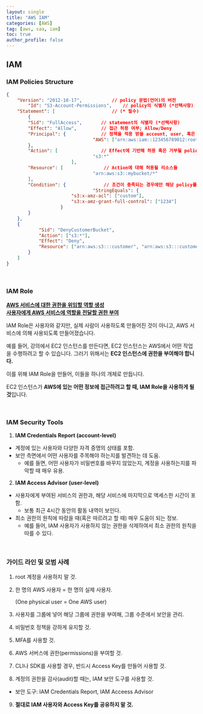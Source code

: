 ```yaml
---
layout: single
title: "AWS IAM"
categories: [AWS]
tag: [aws, saa, iam]
toc: true
author_profile: false
---
```


## IAM

### IAM Policies Structure

```json
{
    "Version": "2012-10-17",           // policy 문법(언어)의 버전
		"Id": "S3-Account-Permissions",    // policy의 식별자 (*선택사항)
    "Statement": [                     // (* 필수)
        {                              
        "Sid": "FullAccess",       // statement의 식별자 (*선택사항)
        "Effect": "Allow",         // 접근 허용 여부; Allow/Deny
        "Principal": {             // 정책을 적용 받을 account, user, 혹은 role의 정보
								"AWS": ["arn:aws:iam::123456789012:root"] 
        },
        "Action": [                // Effect에 기반해 허용 혹은 거부될 policy들
								"s3:*"
						],        
        "Resource": [               // Action에 대해 허용될 리소스들
								"arn:aws:s3::mybucket/*"
        ],
        "Condition": {              // 조건이 충족되는 경우에만 해당 policy를 적용
								"StringEquals": { 
		                "s3:x-amz-acl": ["custom"],
		                "s3:x-amz-grant-full-control": ["1234"]
		            }
        }
    },
    {
            "Sid": "DenyCustomerBucket",
            "Action": ["s3:*"],
            "Effect": "Deny",
            "Resource": ["arn:aws:s3:::customer", "arn:aws:s3:::customer/*" ]
        }
    ]
}
```

<br>

### IAM Role

**[AWS 서비스에 대한 권한을 위임할 역할 생성](https://docs.aws.amazon.com/ko_kr/IAM/latest/UserGuide/id_roles_create_for-service.html)**<br>
**[사용자에게 AWS 서비스에 역할을 전달할 권한 부여](https://docs.aws.amazon.com/ko_kr/IAM/latest/UserGuide/id_roles_use_passrole.html)**

IAM Role은 사용자와 같지만, 실제 사람이 사용하도록 만들어진 것이 아니고, AWS 서비스에 의해 사용되도록 만들어졌습니다.

예를 들어, 강의에서 EC2 인스턴스를 만든다면, EC2 인스턴스는 AWS에서 어떤 작업을 수행하려고 할 수 있습니다. 그러기 위해서는 **EC2 인스턴스에 권한을 부여해야 합니다.**

이를 위해 IAM Role을 만들어, 이들을 하나의 개체로 만듭니다.

EC2 인스턴스가 **AWS에 있는 어떤 정보에 접근하려고 할 때, IAM Role을 사용하게 될 것**입니다.

<br>

### IAM Security Tools

1. **IAM Credentials Report (account-level)**
  - 계정에 있는 사용자와 다양한 자격 증명의 상태를 포함.
  - 보안 측면에서 어떤 사용자를 주목해야 하는지를 발견하는 데 도움.
    - 예를 들면, 어떤 사용자가 비밀번호를 바꾸지 않았는지, 계정을 사용하는지를 파악할 때 매우 유용.
2. **IAM Access Advisor (user-level)**
  - 사용자에게 부여된 서비스의 권한과, 해당 서비스에 마지막으로 액세스한 시간이 포함.
    - 보통 최근 4시간 동안의 활동 내역이 보인다.
  - 최소 권한의 원칙에 따랐을 때(혹은 따르려고 할 때) 매우 도움이 되는 정보.
    - 예를 들어, IAM 사용자가 사용하지 않는 권한을 삭제하여서 최소 권한의 원칙을 따를 수 있다.

<br>

### 가이드 라인 및 모범 사례

1. root 계정을 사용하지 말 것.
2. 한 명의 AWS 사용자 = 한 명의 실제 사용자.

   (One physical user = One AWS user)

3. 사용자를 그룹에 넣어 해당 그룹에 권한을 부여해, 그룹 수준에서 보안을 관리.
4. 비밀번호 정책을 강하게 유지할 것.
5. MFA를 사용할 것.
6. AWS 서버스에 권한(permissions)을 부여할 것.
7. CLI나 SDK를 사용할 경우, 반드시 Access Key를 만들어 사용할 것.
8. 계정의 권한을 감사(audit)할 때는, IAM 보안 도구를 사용할 것.
  - 보안 도구: IAM Credentials Report, IAM Acceess Advisor
9. **절대로 IAM 사용자와 Access Key를 공유하지 말 것.**